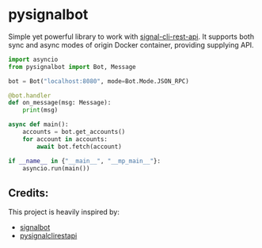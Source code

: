 # pysignalbot

Simple yet powerful library to work with [signal-cli-rest-api](https://github.com/bbernhard/signal-cli-rest-api). It supports both sync and async modes of origin Docker container, providing supplying API.

```python
import asyncio
from pysignalbot import Bot, Message

bot = Bot("localhost:8080", mode=Bot.Mode.JSON_RPC)

@bot.handler
def on_message(msg: Message):
    print(msg)

async def main():
    accounts = bot.get_accounts()
    for account in accounts:
        await bot.fetch(account)

if __name__ in {"__main__", "__mp_main__"}:
    asyncio.run(main())
```

## Credits:

This project is heavily inspired by:

- [signalbot](https://github.com/filipre/signalbot)
- [pysignalclirestapi](https://github.com/bbernhard/pysignalclirestapi)
